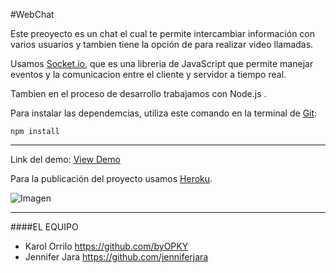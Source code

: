 #WebChat

Este preoyecto es un chat el cual te permite intercambiar información con varios usuarios y tambien tiene la opción de para realizar video llamadas.

Usamos [Socket.io](http://socket.io/ "Socket.io"), que es una libreria de JavaScript que permite manejar eventos y la comunicacion entre el cliente y servidor a tiempo real.

Tambien en el proceso de desarrollo trabajamos con Node.js .

Para instalar las dependemcias, utiliza este comando en la terminal de [Git](https://git-scm.com/ "Git"):
~~~~~~~~~~~~~~~~~~~~~
npm install
~~~~~~~~~~~~~~~~~~~~~

************************************************

Link del demo: [View Demo](https://wcht.herokuapp.com/ "Demo")

Para la publicación del proyecto usamos [Heroku](https://www.heroku.com/ "Heroku").

![Imagen](http://i68.tinypic.com/21l09k8.png "Previa")


************************************************

####<a name="teammembers"></a>EL EQUIPO
* Karol Orrilo <https://github.com/byOPKY>
* Jennifer Jara <https://github.com/jenniferjara>

